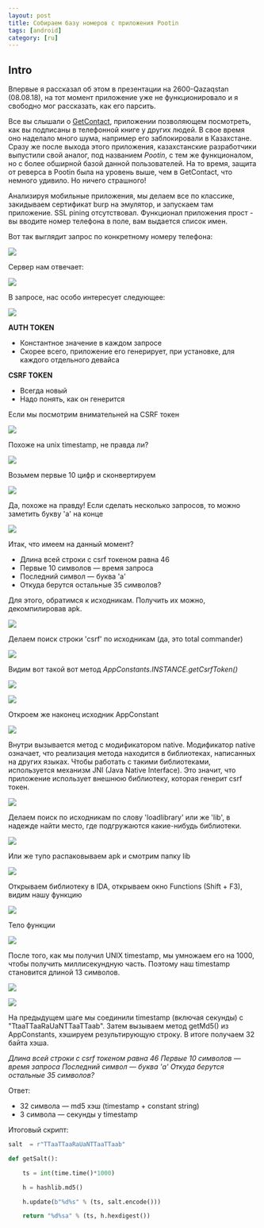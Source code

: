 ```yaml
---
layout: post
title: Собираем базу номеров с приложения Pootin
tags: [android]
category: [ru]
---
```


## Intro

Впервые я рассказал об этом в презентации на 2600-Qazaqstan (08.08.18), на тот момент приложение уже не функционировало и я свободно мог рассказать, как его парсить.

Все вы слышали о [GetContact](https://www.getcontact.com/ru/), приложении позволяющем посмотреть, как вы подписаны в телефонной книге у других людей. В свое время оно наделало много шума, например его заблокировали в Казахстане. Сразу же после выхода этого приложения, казахстанские разработчики выпустили свой аналог, под названием *Pootin*, с тем же функционалом, но с более обширной базой данной пользователей. На то время, защита от реверса в Pootin была на уровень выше, чем в GetContact, что немного удивило. Но ничего страшного! 

Анализируя мобильные приложения, мы делаем все по классике, закидываем сертификат burp на эмулятор, и запускаем там приложение. SSL pining отсутствовал. Функционал приложения прост - вы вводите номер телефона в поле, вам выдается список имен. 

Вот так выглядит запрос по конкретному номеру телефона:

![](/assets/images/ru/Pootin/2-request.png)

Сервер нам отвечает:

![](/assets/images/ru/Pootin/3-response.png)

В запросе, нас особо интересует следующее:

![](/assets/images/ru/Pootin/4-request%20important%20data.png)

**AUTH TOKEN** 
* Константное значение в каждом запросе
* Скорее всего, приложение его генерирует, при установке, для каждого отдельного девайса

**CSRF TOKEN**
* Всегда новый
* Надо понять, как он генерится

Если мы посмотрим внимательней на CSRF токен

![](/assets/images/ru/Pootin/6-timestamp.png)

Похоже на unix timestamp, не правда ли?

![](/assets/images/ru/Pootin/7-token.png)

Возьмем первые 10 цифр и сконвертируем

![](/assets/images/ru/Pootin/7-token%20timestamp.png)

Да, похоже на правду! Если сделать несколько запросов, то можно заметить букву 'a' на конце

![](/assets/images/ru/Pootin/8-a%20letter.png)

Итак, что имеем на данный момент?
* Длина всей строки с csrf токеном равна 46
* Первые 10 символов — время запроса
* Последний символ — буква 'а'
* Откуда берутся остальные 35 символов?

Для этого, обратимся к исходникам. Получить их можно, декомпилировав apk.

![](/assets/images/ru/Pootin/10-apk-decompile.png)

Делаем поиск строки 'csrf' по исходникам (да, это total commander)

![](/assets/images/ru/Pootin/11-sources.png)

Видим вот такой вот метод _AppConstants.INSTANCE.getCsrfToken()_

![](/assets/images/ru/Pootin/12-sources.png)

![](/assets/images/ru/Pootin/13-sources.png)

Откроем же наконец исходник AppConstant

![](/assets/images/ru/Pootin/14-sources.png)

Внутри вызывается метод с модификатором native. Модификатор native означает, что реализация метода находится в библиотеках, написанных на других языках. Чтобы работать с такими библиотеками, используется механизм JNI (Java Native Interface). Это значит, что приложение использует внешнюю библиотеку, которая генерит csrf токен. 

![](/assets/images/ru/Pootin/15-sources.png)

Делаем поиск по исходникам по слову 'loadlibrary' или же 'lib', в надежде найти место, где подгружаются какие-нибудь библиотеки.

![](/assets/images/ru/Pootin/16-sources.png)

Или же тупо распаковываем apk и смотрим папку lib

![](/assets/images/ru/Pootin/18-sources.png)

Открываем библиотеку в IDA, открываем окно Functions (Shift + F3), видим нашу функцию

![](/assets/images/ru/Pootin/19-sources.png)

Тело функции

![](/assets/images/ru/Pootin/20-sources.png)

После того, как мы получил UNIX timestamp, мы умножаем его на 1000, чтобы получить миллисекундную часть. Поэтому наш timestamp становится длиной 13 символов.

![](/assets/images/ru/Pootin/21-IDA.png)

![](/assets/images/ru/Pootin/22-IDA.png)

На предыдущем шаге мы соединили timestamp (включая секунды) с "TtaaTTaaRaUaNTTaaTTaab". Затем вызываем метод getMd5() из AppConstants, хэшируем результирующую строку. В итоге получаем 32 байта хэша.

_Длина всей строки с csrf токеном равна 46_
_Первые 10 символов — время запроса_
_Последний символ — буква 'а'_
_Откуда берутся остальные 35 символов?_

Ответ:

* 32 символа — md5 хэш (timestamp + constant string)
* 3 символа — секунды у timestamp

Итоговый скрипт:

```python
salt  = r"TTaaTTaaRaUaNTTaaTTaab"

def getSalt():

    ts = int(time.time()*1000)

    h = hashlib.md5()

    h.update(b"%d%s" % (ts, salt.encode()))

    return "%d%sa" % (ts, h.hexdigest())
```